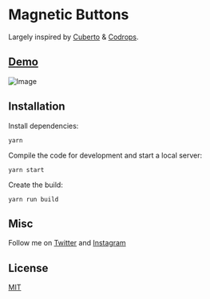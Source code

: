 # Magnetic Buttons

Largely inspired by [Cuberto](https://cuberto.com/services/) & [Codrops](https://tympanus.net/Development/MagneticButtons/index4.html).

## [Demo](https://djz0q.csb.app/)

![Image](https://res.cloudinary.com/vinzcelavi/image/upload/v1614646463/github/magnetic-button-min_sz3imt.png)

## Installation

Install dependencies:

```
yarn
```

Compile the code for development and start a local server:

```
yarn start
```

Create the build:

```
yarn run build
```


## Misc

Follow me on [Twitter](http://www.twitter.com/vinzcelavi/) and [Instagram](https://www.instagram.com/vinzcelavi/)

## License
[MIT](LICENSE)

